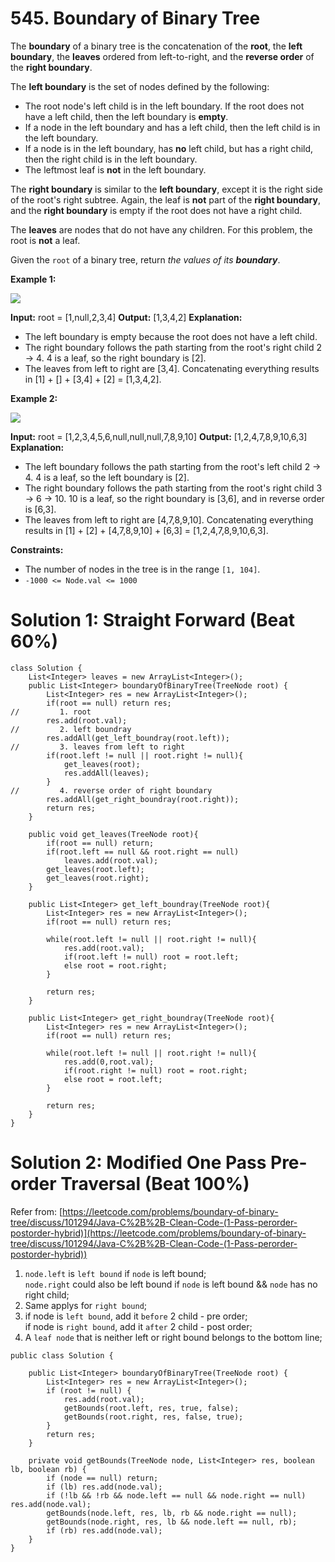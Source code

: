 # 545. Boundary of Binary Tree
The  **boundary**  of a binary tree is the concatenation of the  **root**, the  **left boundary**, the  **leaves**  ordered from left-to-right, and the  **reverse order**  of the  **right boundary**.

The  **left boundary**  is the set of nodes defined by the following:

-   The root node's left child is in the left boundary. If the root does not have a left child, then the left boundary is  **empty**.
-   If a node in the left boundary and has a left child, then the left child is in the left boundary.
-   If a node is in the left boundary, has  **no**  left child, but has a right child, then the right child is in the left boundary.
-   The leftmost leaf is  **not**  in the left boundary.

The  **right boundary**  is similar to the  **left boundary**, except it is the right side of the root's right subtree. Again, the leaf is  **not**  part of the  **right boundary**, and the  **right boundary**  is empty if the root does not have a right child.

The  **leaves**  are nodes that do not have any children. For this problem, the root is  **not**  a leaf.

Given the  `root`  of a binary tree, return  _the values of its  **boundary**_.

**Example 1:**

![](https://assets.leetcode.com/uploads/2020/11/11/boundary1.jpg)

**Input:** root = [1,null,2,3,4]
**Output:** [1,3,4,2]
**Explanation:**
- The left boundary is empty because the root does not have a left child.
- The right boundary follows the path starting from the root's right child 2 -> 4.
  4 is a leaf, so the right boundary is [2].
- The leaves from left to right are [3,4].
Concatenating everything results in [1] + [] + [3,4] + [2] = [1,3,4,2].

**Example 2:**

![](https://assets.leetcode.com/uploads/2020/11/11/boundary2.jpg)

**Input:** root = [1,2,3,4,5,6,null,null,null,7,8,9,10]
**Output:** [1,2,4,7,8,9,10,6,3]
**Explanation:**
- The left boundary follows the path starting from the root's left child 2 -> 4.
  4 is a leaf, so the left boundary is [2].
- The right boundary follows the path starting from the root's right child 3 -> 6 -> 10.
  10 is a leaf, so the right boundary is [3,6], and in reverse order is [6,3].
- The leaves from left to right are [4,7,8,9,10].
Concatenating everything results in [1] + [2] + [4,7,8,9,10] + [6,3] = [1,2,4,7,8,9,10,6,3].

**Constraints:**

-   The number of nodes in the tree is in the range  `[1, 104]`.
-   `-1000 <= Node.val <= 1000`

# Solution 1: Straight Forward (Beat 60%)
```
class Solution {
    List<Integer> leaves = new ArrayList<Integer>();
    public List<Integer> boundaryOfBinaryTree(TreeNode root) {
        List<Integer> res = new ArrayList<Integer>();
        if(root == null) return res;
//         1. root
        res.add(root.val);
//         2. left boundray
        res.addAll(get_left_boundray(root.left));
//         3. leaves from left to right
        if(root.left != null || root.right != null){
            get_leaves(root);
            res.addAll(leaves);
        }
//         4. reverse order of right boundary
        res.addAll(get_right_boundray(root.right));
        return res;
    }
    
    public void get_leaves(TreeNode root){
        if(root == null) return;
        if(root.left == null && root.right == null) 
            leaves.add(root.val);
        get_leaves(root.left);
        get_leaves(root.right);
    }
    
    public List<Integer> get_left_boundray(TreeNode root){
        List<Integer> res = new ArrayList<Integer>();
        if(root == null) return res;
        
        while(root.left != null || root.right != null){
            res.add(root.val);
            if(root.left != null) root = root.left;
            else root = root.right;
        }
        
        return res;
    }
    
    public List<Integer> get_right_boundray(TreeNode root){
        List<Integer> res = new ArrayList<Integer>();
        if(root == null) return res;
        
        while(root.left != null || root.right != null){
            res.add(0,root.val);
            if(root.right != null) root = root.right;
            else root = root.left;
        }
        
        return res;
    }
}
```

# Solution 2: Modified One Pass Pre-order Traversal (Beat 100%)
Refer from: [https://leetcode.com/problems/boundary-of-binary-tree/discuss/101294/Java-C%2B%2B-Clean-Code-(1-Pass-perorder-postorder-hybrid)](https://leetcode.com/problems/boundary-of-binary-tree/discuss/101294/Java-C%2B%2B-Clean-Code-(1-Pass-perorder-postorder-hybrid))
1.  `node.left`  is  `left bound`  if  `node`  is left bound;  
    `node.right`  could also be left bound if  `node`  is left bound &&  `node`  has no right child;
2.  Same applys for  `right bound`;
3.  if node is  `left bound`, add it  `before`  2 child - pre order;  
    if node is  `right bound`, add it  `after`  2 child - post order;
4.  A  `leaf node`  that is neither left or right bound belongs to the bottom line;
```
public class Solution {
    
    public List<Integer> boundaryOfBinaryTree(TreeNode root) {
        List<Integer> res = new ArrayList<Integer>();
        if (root != null) {
            res.add(root.val);
            getBounds(root.left, res, true, false);
            getBounds(root.right, res, false, true);
        }
        return res;
    }

    private void getBounds(TreeNode node, List<Integer> res, boolean lb, boolean rb) {
        if (node == null) return;
        if (lb) res.add(node.val);
        if (!lb && !rb && node.left == null && node.right == null) res.add(node.val);
        getBounds(node.left, res, lb, rb && node.right == null);
        getBounds(node.right, res, lb && node.left == null, rb);
        if (rb) res.add(node.val);
    }
}
```